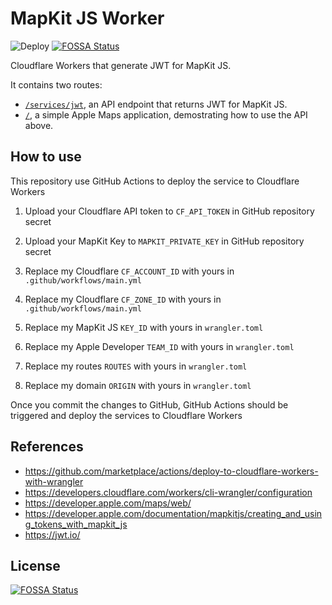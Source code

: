 # MapKit JS Worker

![Deploy](https://github.com/tsekityam/mapkitjs-worker/workflows/Deploy/badge.svg)
[![FOSSA Status](https://app.fossa.com/api/projects/git%2Bgithub.com%2Ftsekityam%2Fmapkitjs-worker.svg?type=shield)](https://app.fossa.com/projects/git%2Bgithub.com%2Ftsekityam%2Fmapkitjs-worker?ref=badge_shield)

Cloudflare Workers that generate JWT for MapKit JS.

It contains two routes:

- [`/services/jwt`](https://mapkitjs.kytse.com/services/jwt), an API endpoint that returns JWT for MapKit JS.
- [`/`](https://mapkitjs.kytse.com/), a simple Apple Maps application, demostrating how to use the API above.

## How to use

This repository use GitHub Actions to deploy the service to Cloudflare Workers

1. Upload your Cloudflare API token to `CF_API_TOKEN` in GitHub repository secret

2. Upload your MapKit Key to `MAPKIT_PRIVATE_KEY` in GitHub repository secret

3. Replace my Cloudflare `CF_ACCOUNT_ID` with yours in `.github/workflows/main.yml`

4. Replace my Cloudflare `CF_ZONE_ID` with yours in `.github/workflows/main.yml`

5. Replace my MapKit JS `KEY_ID` with yours in `wrangler.toml`

6. Replace my Apple Developer `TEAM_ID` with yours in `wrangler.toml`

7. Replace my routes `ROUTES` with yours in `wrangler.toml`

8. Replace my domain `ORIGIN` with yours in `wrangler.toml`

Once you commit the changes to GitHub, GitHub Actions should be triggered and deploy the services to Cloudflare Workers

## References

- https://github.com/marketplace/actions/deploy-to-cloudflare-workers-with-wrangler
- https://developers.cloudflare.com/workers/cli-wrangler/configuration
- https://developer.apple.com/maps/web/
- https://developer.apple.com/documentation/mapkitjs/creating_and_using_tokens_with_mapkit_js
- https://jwt.io/


## License
[![FOSSA Status](https://app.fossa.com/api/projects/git%2Bgithub.com%2Ftsekityam%2Fmapkitjs-worker.svg?type=large)](https://app.fossa.com/projects/git%2Bgithub.com%2Ftsekityam%2Fmapkitjs-worker?ref=badge_large)